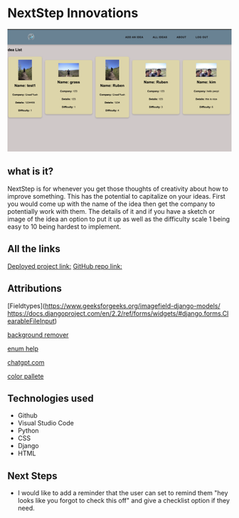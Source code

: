 # NextStep Innovations
<img src="main_app/static/images/webpage.png" />

## what is it? 
NextStep is for whenever you get those thoughts of creativity about how to improve something. This has the potential to capitalize on your ideas. First you would come up with the name of the idea then get the company to potentially work with them. The details of it and if you have a sketch or image of the idea an option to put it up as well as the difficulty scale 1 being easy to 10 being hardest to implement.

## All the links
[Deployed project link:]()
[GitHub repo link:](https://github.com/kolaster123/NextStep/tree/main)


## Attributions
[Fieldtypes](https://www.geeksforgeeks.org/imagefield-django-models/
https://docs.djangoproject.com/en/2.2/ref/forms/widgets/#django.forms.ClearableFileInput)

[background remover](https://www.remove.bg/)

[enum help](https://stackoverflow.com/questions/54802616/how-can-one-use-enums-as-a-choice-field-in-a-django-model)

[chatgpt.com](https://chatgpt.com/)

[color pallete](https://coolors.co/628395-96897b-dfd5a5-dbad6a-cf995f)

## Technologies used

* Github
* Visual Studio Code
* Python
* CSS 
* Django
* HTML

## Next Steps
* I would like to add a reminder that the user can set to remind them "hey looks like you forgot to check this off" and give a checklist option if they need.
